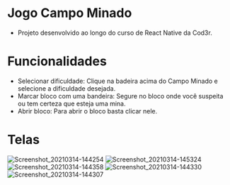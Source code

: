 # Jogo Campo Minado

* Projeto desenvolvido ao longo do curso de React Native da Cod3r.

# Funcionalidades
- Selecionar dificuldade: Clique na badeira acima do Campo Minado e selecione a dificuldade desejada.
- Marcar bloco com uma bandeira: Segure no bloco onde você suspeita ou tem certeza que esteja uma mina.
- Abrir bloco: Para abrir o bloco basta clicar nele.


# Telas

![Screenshot_20210314-144254](https://user-images.githubusercontent.com/9435399/111078925-8b4ed800-84d6-11eb-8324-0f7a5fcb02d1.png)
![Screenshot_20210314-145324](https://user-images.githubusercontent.com/9435399/111078856-4c208700-84d6-11eb-99b1-98c45df40773.png)
![Screenshot_20210314-144358](https://user-images.githubusercontent.com/9435399/111078878-65293800-84d6-11eb-9b8e-4e6255d1d7c4.png)
![Screenshot_20210314-144330](https://user-images.githubusercontent.com/9435399/111078893-7114fa00-84d6-11eb-9729-dcbcb185f4f1.png)
![Screenshot_20210314-144307](https://user-images.githubusercontent.com/9435399/111078911-7eca7f80-84d6-11eb-9d37-11069145fbf0.png)
